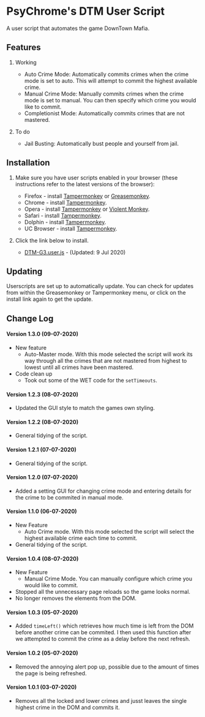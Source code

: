 # PsyChrome's DTM User Script

A user script that automates the game DownTown Mafia. 

## Features

1. Working

	* Auto Crime Mode: Automatically commits crimes when the crime mode is set to auto. This will attempt to commit the highest available crime.
	* Manual Crime Mode: Manually commits crimes when the crime mode is set to manual. You can then specify which crime you would like to commit.
	* Completionist Mode: Automatically commits crimes that are not mastered.

2. To do

	* Jail Busting: Automatically bust people and yourself from jail.
	
## Installation

1. Make sure you have user scripts enabled in your browser (these instructions refer to the latest versions of the browser):

	* Firefox - install [Tampermonkey](https://tampermonkey.net/?ext=dhdg&browser=firefox) or [Greasemonkey](https://addons.mozilla.org/en-US/firefox/addon/greasemonkey/).
	* Chrome - install [Tampermonkey](https://tampermonkey.net/?ext=dhdg&browser=chrome).
	* Opera - install [Tampermonkey](https://tampermonkey.net/?ext=dhdg&browser=opera) or [Violent Monkey](https://addons.opera.com/en/extensions/details/violent-monkey/).
	* Safari - install [Tampermonkey](https://tampermonkey.net/?ext=dhdg&browser=safari).
	* Dolphin - install [Tampermonkey](https://tampermonkey.net/?ext=dhdg&browser=dolphin).
	* UC Browser - install [Tampermonkey](https://tampermonkey.net/?ext=dhdg&browser=ucweb).
	
2. Click the link below to install.

	* [DTM-G3.user.js][dtm-raw] - (Updated: 9 Jul 2020)
	
	[dtm-raw]: https://github.com/PsyChrome-G3/DTM-UserScript/raw/master/DTM-G3.user.js
	
## Updating

Userscripts are set up to automatically update. You can check for updates from within the Greasemonkey or Tampermonkey menu, or click on the install link again to get the update.

## Change Log

#### <a name="v1.3.0">Version 1.3.0</a> (09-07-2020)

* New feature
  * Auto-Master mode. With this mode selected the script will work its way through all the crimes that are not mastered from highest to lowest until all crimes have been mastered.
* Code clean up
  * Took out some of the WET code for the ```setTimeouts```.
  
#### <a name="v1.2.3">Version 1.2.3</a> (08-07-2020)

* Updated the GUI style to match the games own styling.
  
#### <a name="v1.2.0">Version 1.2.2</a> (08-07-2020)

* General tidying of the script.

#### <a name="v1.2.0">Version 1.2.1</a> (07-07-2020)

* General tidying of the script.

#### <a name="v1.2.0">Version 1.2.0</a> (07-07-2020)

* Added a setting GUI for changing crime mode and entering details for the crime to be commited in manual mode.

#### <a name="v1.1.0">Version 1.1.0</a> (06-07-2020)

* New Feature
  * Auto Crime mode. With this mode selected the script will select the highest available crime each time to commit.
* General tidying of the script.

#### <a name="v1.0.4">Version 1.0.4</a> (08-07-2020)

* New Feature
  * Manual Crime Mode. You can manually configure which crime you would like to commit.
* Stopped all the unnecessary page reloads so the game looks normal.
* No longer removes the elements from the DOM.

#### <a name="v1.0.3">Version 1.0.3</a> (05-07-2020)

* Added ```timeLeft()``` which retrieves how much time is left from the DOM before another crime can be commited. I then used this function after we attempted to commit the crime as a delay before the next refresh.

#### <a name="v1.0.2">Version 1.0.2</a> (05-07-2020)

* Removed the annoying alert pop up, possible due to the amount of times the page is being refreshed.

#### <a name="v1.0.1">Version 1.0.1</a> (03-07-2020)

* Removes all the locked and lower crimes and jusst leaves the single highest crime in the DOM and commits it.
